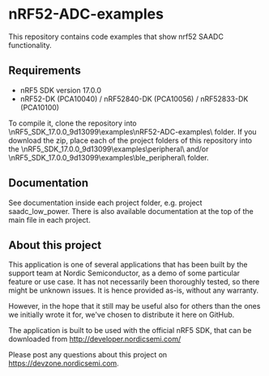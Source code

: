 nRF52-ADC-examples
==================

 This repository contains code examples that show nrf52 SAADC functionality.
 
Requirements
------------
- nRF5 SDK version 17.0.0
- nRF52-DK (PCA10040) / nRF52840-DK (PCA10056) / nRF52833-DK (PCA10100)

To compile it, clone the repository into \nRF5_SDK_17.0.0_9d13099\examples\nRF52-ADC-examples\ folder. If you download the zip, place each of the project folders of this repository into the \nRF5_SDK_17.0.0_9d13099\examples\peripheral\ and/or \nRF5_SDK_17.0.0_9d13099\examples\ble_peripheral\ folder.

Documentation
-----------------
See documentation inside each project folder, e.g. project saadc_low_power. There is also available documentation at the top of the main file in each project.

About this project
------------------
This application is one of several applications that has been built by the support team at Nordic Semiconductor, as a demo of some particular feature or use case. It has not necessarily been thoroughly tested, so there might be unknown issues. It is hence provided as-is, without any warranty. 

However, in the hope that it still may be useful also for others than the ones we initially wrote it for, we've chosen to distribute it here on GitHub. 

The application is built to be used with the official nRF5 SDK, that can be downloaded from http://developer.nordicsemi.com/

Please post any questions about this project on https://devzone.nordicsemi.com.
